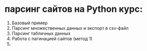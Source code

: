 # парсинг сайтов на Python курс:
1. Базовый пример
2. Парсинг множественных данных и экспорт в csv-файл
3. Парсинг табличных данных
4. Работа с пагинацией сайтов (метод 1)
5. 

